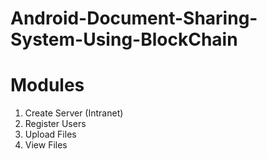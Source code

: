 # Android-Document-Sharing-System-Using-BlockChain

# Modules
1. Create Server (Intranet)
2. Register Users
3. Upload Files
4. View Files
